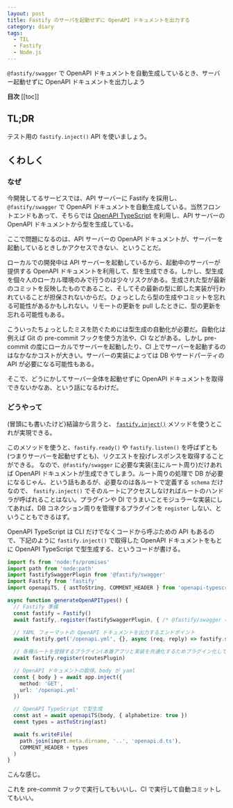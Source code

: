 ```yaml
---
layout: post
title: Fastify のサーバを起動せずに OpenAPI ドキュメントを出力する
category: diary
tags:
  - TIL
  - Fastify
  - Node.js
---
```



`@fastify/swagger` で OpenAPI ドキュメントを自動生成しているとき、サーバー起動せずに OpenAPI ドキュメントを出力しよう

**目次**
[[toc]]

## TL;DR

テスト用の `fastify.inject()` API を使いましょう。

## くわしく

### なぜ

今開発してるサービスでは、API サーバーに Fastify を採用し、 `@fastify/swagger` で OpenAPI ドキュメントを自動生成している。当然フロントエンドもあって、そちらでは [OpenAPI TypeScript](https://openapi-ts.dev/) を利用し、API サーバーの OpenAPI ドキュメントから型を生成している。

ここで問題になるのは、API サーバーの OpenAPI ドキュメントが、サーバーを起動しているときしかアクセスできない、ということだ。

ローカルでの開発中は API サーバーを起動しているから、起動中のサーバーが提供する OpenAPI ドキュメントを利用して、型を生成できる。しかし、型生成を個々人のローカル環境のみで行うのは少々リスクがある。生成された型が最新のコミットを反映したものであること、そしてその最新の型に即した実装が行われていることが担保されないからだ。ひょっとしたら型の生成やコミットを忘れる可能性があるかもしれない。リモートの更新を pull したときに、型の更新を忘れる可能性もある。

こういったちょっとしたミスを防ぐためには型生成の自動化が必要だ。自動化は例えば Git の pre-commit フックを使う方法や、CI などがある。しかし pre-commit の度にローカルでサーバーを起動したり、CI 上でサーバーを起動するのはなかなかコストが大きい。サーバーの実装によっては DB やサードパーティの API が必要になる可能性もある。

そこで、どうにかしてサーバー全体を起動せずに OpenAPI ドキュメントを取得できないかなあ、という話になるわけだ。


### どうやって

(冒頭にも書いたけど)結論から言うと、 [`fastify.inject()`](https://fastify.dev/docs/v1.14.x/Documentation/Testing/) メソッドを使うとこれが実現できる。

このメソッドを使うと、`fastify.ready()` や `fastify.listen()` を呼ばずとも(つまりサーバーを起動せずとも)、リクエストを投げレスポンスを取得することができる。
なので、`@fastify/swagger` に必要な実装(主にルート周り)だけあれば OpenAPI ドキュメントが生成できてしまう。ルート周りの処理で DB が必要になるじゃん、という話もあるが、必要なのは各ルートで定義する `schema` だけなので、 `fastify.inject()` でそのルートにアクセスしなければルートのハンドラが呼ばれることはない。プラグインや DI でうまいことモジュラーな実装にしてあれば、DB コネクション周りを管理するプラグインを `register` しない、ということもできるはず。

OpenAPI TypeScript は CLI だけでなくコードから呼ぶための API もあるので、下記のように `fastify.inject()` で取得した OpenAPI ドキュメントをもとに OpenAPI TypeScript で型生成する、というコードが書ける。

```ts
import fs from 'node:fs/promises'
import path from 'node:path'
import fastifySwaggerPlugin from '@fastify/swagger'
import Fastify from 'fastify'
import openapiTS, { astToString, COMMENT_HEADER } from 'openapi-typescript'

async function generateOpenAPITypes() {
  // Fastify 準備
  const fastify = Fastify()
  await fastify,.register(fastifySwaggerPlugin, { /* @fastify/swagger の設定 */})
  
  // YAML フォーマットの OpenAPI ドキュメントを出力するエンドポイント
  await fastify.get('/openapi.yml', {}, async (req, reply) => fastify.swagger({ yaml: true }))

  // 各種ルートを登録するプラグイン(本番アプリと実装を共通化するためプラグイン化している)
  await fastify.register(routesPlugin)

  // OpenAPI ドキュメントの取得。body が yaml
  const { body } = await app.inject({
    method: 'GET',
    url: '/openapi.yml'
  })

  // OpenAPI TypeScript で型生成
  const ast = await openapiTS(body, { alphabetize: true })
  const types = astToString(ast)

  await fs.writeFile(
    path.join(imprt.meta.dirname, '..', 'openapi.d.ts'), 
    COMMENT_HEADER + types
  )
}
```

こんな感じ。

これを pre-commit フックで実行してもいいし、CI で実行して自動コミットしてもいい。
